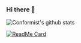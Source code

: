 ### Hi there 👋

<!--
**Conformist101/Conformist101** is a ✨ _special_ ✨ repository because its `README.md` (this file) appears on your GitHub profile.

Here are some ideas to get you started:

- 🔭 I’m currently working on ...
- 🌱 I’m currently learning ...
- 👯 I’m looking to collaborate on ...
- 🤔 I’m looking for help with ...
- 💬 Ask me about ...
- 📫 How to reach me: ...
- 😄 Pronouns: ...
- ⚡ Fun fact: ...
-->

![Conformist's github stats](https://github-readme-stats.vercel.app/api?username=Conformist101&show_icons=true&theme=radical&count_private=true)

[![ReadMe Card](https://github-readme-stats.vercel.app/api/pin/?username=Conformist101&repo=github-readme-stats)](https://github.com/anuraghazra/github-readme-stats)

